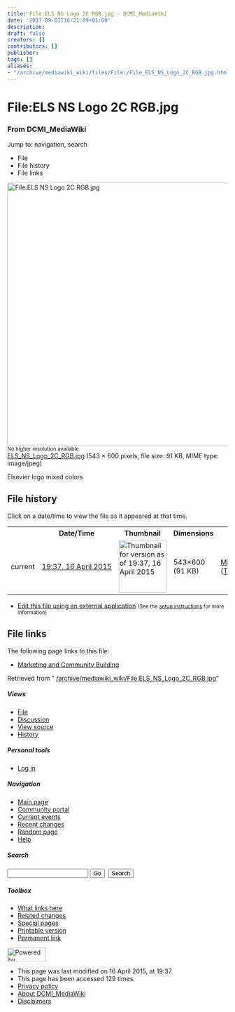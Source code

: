 ```yaml
---
title: File:ELS NS Logo 2C RGB.jpg - DCMI_MediaWiki
date: '2017-09-01T16:21:09+01:00'
description: 
draft: false
creators: []
contributors: []
publisher: 
tags: []
aliases:
- "/archive/mediawiki_wiki/files/File:/File_ELS_NS_Logo_2C_RGB.jpg.html"
---
```


<a id="top"></a>
# File:ELS NS Logo 2C RGB.jpg

### From DCMI\_MediaWiki

Jump to: navigation, search
<!-- start content -->
- File
- File history
- File links

 [<img alt="File:ELS NS Logo 2C RGB.jpg" src="/images/a/aa/ELS_NS_Logo_2C_RGB.jpg" width="543" height="600">](/archive/mediawiki_wiki/files/ELS_NS_Logo_2C_RGB.jpg)  
<small>No higher resolution available.</small>  
 [ELS\_NS\_Logo\_2C\_RGB.jpg](/images/a/aa/ELS_NS_Logo_2C_RGB.jpg)‎ (543 × 600 pixels, file size: 91 KB, MIME type: image/jpeg)

Elsevier logo mixed colors

<!-- 
NewPP limit report
Preprocessor node count: 1/1000000
Post-expand include size: 0/2097152 bytes
Template argument size: 0/2097152 bytes
Expensive parser function count: 0/100
-->
## File history

Click on a date/time to view the file as it appeared at that time.

<table class="wikitable filehistory">
  <tr>
    <td></td>
    <th>Date/Time</th>
    <th>Thumbnail</th>
    <th>Dimensions</th>
    <th>User</th>
    <th>Comment</th>
  </tr>
  <tr>
    <td>current</td>
    <td class="filehistory-selected" style="white-space: nowrap;"><a href="/archive/mediawiki_wiki/files/ELS_NS_Logo_2C_RGB.jpg">19:37, 16 April 2015</a></td>
    <td><a href="/images/a/aa/ELS_NS_Logo_2C_RGB.jpg"><img alt="Thumbnail for version as of 19:37, 16 April 2015" src="/images/a/aa/ELS_NS_Logo_2C_RGB.jpg" width="109" height="120"></a></td>
    <td>543×600 <span style="white-space: nowrap;">(91 KB)</span>
    </td>
    <td>
      <a href="/index.php?title=User:MikeCrandall&amp;action=edit&amp;redlink=1" class="new mw-userlink" title="User:MikeCrandall (page does not exist)">MikeCrandall</a> <span style="white-space: nowrap;"> <span class="mw-usertoollinks">(<a href="/index.php?title=User_talk:MikeCrandall&amp;action=edit&amp;redlink=1" class="new" title="User talk:MikeCrandall (page does not exist)">Talk</a> | <a href="/index.php/Special:Contributions/MikeCrandall" title="Special:Contributions/MikeCrandall">contribs</a>)</span></span>
    </td>
    <td> <span class="comment">(Elsevier logo mixed colors)</span>
    </td>
  </tr>
</table>

  

- [Edit this file using an external application](/index.php?title=File:ELS_NS_Logo_2C_RGB.jpg&action=edit&externaledit=true&mode=file "File:ELS NS Logo 2C RGB.jpg") <small>(See the <a href="http://www.mediawiki.org/wiki/Manual:External_editors" class="external text" rel="nofollow">setup instructions</a> for more information)</small>

## File links

The following page links to this file:

- [Marketing and Community Building](/index.php/Marketing_and_Community_Building "Marketing and Community Building")

Retrieved from " [/archive/mediawiki_wiki/File:ELS\_NS\_Logo\_2C\_RGB.jpg](/archive/mediawiki_wiki/files/File:/File:ELS_NS_Logo_2C_RGB.jpg.html)"

<!-- end content -->

##### Views

- [File](/archive/mediawiki_wiki/files/File:/File:ELS_NS_Logo_2C_RGB.jpg.html "View the file page [c]")
- [Discussion](/index.php?title=File_talk:ELS_NS_Logo_2C_RGB.jpg&action=edit&redlink=1 "Discussion about the content page [t]")
- [View source](/index.php?title=File:ELS_NS_Logo_2C_RGB.jpg&action=edit "This page is protected.
You can view its source [e]")
- [History](/index.php?title=File:ELS_NS_Logo_2C_RGB.jpg&action=history "Past revisions of this page [h]")

##### Personal tools

- [Log in](/index.php?title=Special:UserLogin&returnto=File:ELS_NS_Logo_2C_RGB.jpg "You are encouraged to log in; however, it is not mandatory [o]")

<script type="text/javascript"> if (window.isMSIE55) fixalpha(); </script>

##### Navigation

- [Main page](/index.php/Main_Page "Visit the main page [z]")
- [Community portal](/index.php/DCMI_MediaWiki:Community_portal "About the project, what you can do, where to find things")
- [Current events](/index.php/DCMI_MediaWiki:Current_events "Find background information on current events")
- [Recent changes](/index.php/Special:RecentChanges "The list of recent changes in the wiki [r]")
- [Random page](/index.php/Special:Random "Load a random page [x]")
- [Help](/index.php/Help:Contents "The place to find out")

##### <label for="searchInput">Search</label>

<form action="/index.php" id="searchform">
				<input type="hidden" name="title" value="Special:Search">
				<input id="searchInput" title="Search DCMI_MediaWiki" accesskey="f" type="search" name="search">
				<input type="submit" name="go" class="searchButton" id="searchGoButton" value="Go" title="Go to a page with this exact name if exists"> 
				<input type="submit" name="fulltext" class="searchButton" id="mw-searchButton" value="Search" title="Search the pages for this text">
			</form>

##### Toolbox

- [What links here](/index.php/Special:WhatLinksHere/File:ELS_NS_Logo_2C_RGB.jpg "List of all wiki pages that link here [j]")
- [Related changes](/index.php/Special:RecentChangesLinked/File:ELS_NS_Logo_2C_RGB.jpg "Recent changes in pages linked from this page [k]")
- [Special pages](/index.php/Special:SpecialPages "List of all special pages [q]")
- [Printable version](/index.php?title=File:ELS_NS_Logo_2C_RGB.jpg&printable=yes "Printable version of this page [p]")
- [Permanent link](/index.php?title=File:ELS_NS_Logo_2C_RGB.jpg&oldid=9491 "Permanent link to this revision of the page")

<!-- end of the left (by default at least) column -->

 [<img src="/skins/common/images/poweredby_mediawiki_88x31.png" height="31" width="88" alt="Powered by MediaWiki">](http://www.mediawiki.org/)

- This page was last modified on 16 April 2015, at 19:37.
- This page has been accessed 129 times.
- [Privacy policy](/index.php/DCMI_MediaWiki:Privacy_policy "DCMI MediaWiki:Privacy policy")
- [About DCMI\_MediaWiki](/index.php/DCMI_MediaWiki:About "DCMI MediaWiki:About")
- [Disclaimers](/index.php/DCMI_MediaWiki:General_disclaimer "DCMI MediaWiki:General disclaimer")

<script>if (window.runOnloadHook) runOnloadHook();</script><!-- Served in 0.451 secs. -->
